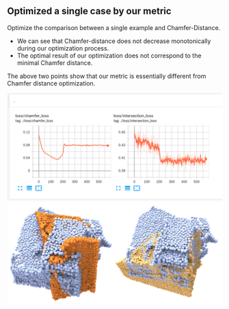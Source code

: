 ## Optimized a single case by our metric
Optimize the comparison between a single example and Chamfer-Distance.
- We can see that Chamfer-distance does not decrease monotonically during our optimization process.
- The optimal result of our optimization does not correspond to the minimal Chamfer distance.

The above two points show that our metric is essentially different from Chamfer distance optimization.

![](./comparision_with_CD.png)
![](./optimized_single_case.png)
